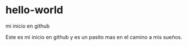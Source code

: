 # hello-world
mi inicio en github

Este es mi inicio en github y es un pasito mas en el camino a mis sueños.
